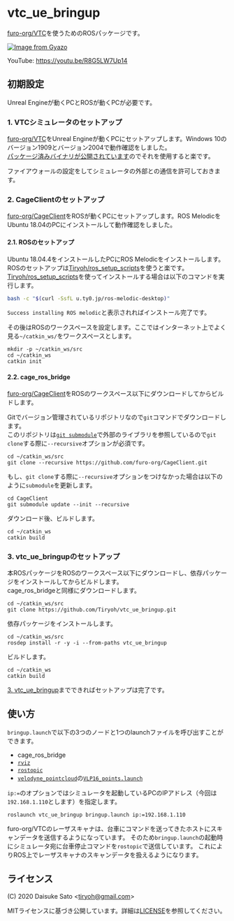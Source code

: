 # vtc_ue_bringup

[furo-org/VTC](https://github.com/furo-org/VTC)を使うためのROSパッケージです。

[![Image from Gyazo](https://i.gyazo.com/9e35a7e171cbf2c0c9ccc82c08364fb6.png)](https://youtu.be/R8G5LW7Up14)

YouTube: https://youtu.be/R8G5LW7Up14

## 初期設定

Unreal Engineが動くPCとROSが動くPCが必要です。

### 1. VTCシミュレータのセットアップ

[furo-org/VTC](https://github.com/furo-org/VTC)をUnreal Engineが動くPCにセットアップします。Windows 10のバージョン1909とバージョン2004で動作確認をしました。  
[パッケージ済みバイナリが公開されています](https://github.com/furo-org/VTC#%E3%83%91%E3%83%83%E3%82%B1%E3%83%BC%E3%82%B8%E6%B8%88%E3%81%BF%E3%83%90%E3%82%A4%E3%83%8A%E3%83%AA%E3%81%AE%E3%83%80%E3%82%A6%E3%83%B3%E3%83%AD%E3%83%BC%E3%83%89)のでそれを使用すると楽です。

ファイアウォールの設定をしてシミュレータの外部との通信を許可しておきます。

### 2. CageClientのセットアップ

[furo-org/CageClient](https://github.com/furo-org/CageClient)をROSが動くPCにセットアップします。ROS MelodicをUbuntu 18.04のPCにインストールして動作確認をしました。

#### 2.1. ROSのセットアップ

Ubuntu 18.04.4をインストールしたPCにROS Melodicをインストールします。  
ROSのセットアップは[Tiryoh/ros_setup_scripts](https://github.com/Tiryoh/ros_setup_scripts_ubuntu)を使うと楽です。
[Tiryoh/ros_setup_scripts](https://github.com/Tiryoh/ros_setup_scripts_ubuntu)を使ってインストールする場合は以下のコマンドを実行します。

```sh
bash -c "$(curl -SsfL u.ty0.jp/ros-melodic-desktop)"
```

`Success installing ROS melodic`と表示されればインストール完了です。

その後はROSのワークスペースを設定します。ここではインターネット上でよく見る`~/catkin_ws/`をワークスペースとします。

```
mkdir -p ~/catkin_ws/src
cd ~/catkin_ws
catkin init
```

#### 2.2. cage_ros_bridge

[furo-org/CageClient](https://github.com/furo-org/CageClient)をROSのワークスペース以下にダウンロードしてからビルドします。

Gitでバージョン管理されているリポジトリなので`git`コマンドでダウンロードします。  
このリポジトリは[`git submodule`](https://git-scm.com/book/ja/v2/Git-%E3%81%AE%E3%81%95%E3%81%BE%E3%81%96%E3%81%BE%E3%81%AA%E3%83%84%E3%83%BC%E3%83%AB-%E3%82%B5%E3%83%96%E3%83%A2%E3%82%B8%E3%83%A5%E3%83%BC%E3%83%AB)で外部のライブラリを参照しているので`git clone`する際に`--recursive`オプションが必須です。

```
cd ~/catkin_ws/src
git clone --recursive https://github.com/furo-org/CageClient.git
```

もし、`git clone`する際に`--recursive`オプションをつけなかった場合は以下のように`submodule`を更新します。

```
cd CageClient
git submodule update --init --recursive
```

ダウンロード後、ビルドします。

```
cd ~/catkin_ws
catkin build
```

### 3. vtc_ue_bringupのセットアップ

本ROSパッケージをROSのワークスペース以下にダウンロードし、依存パッケージをインストールしてからビルドします。  
cage_ros_bridgeと同様にダウンロードします。

```
cd ~/catkin_ws/src
git clone https://github.com/Tiryoh/vtc_ue_bringup.git
```

依存パッケージをインストールします。

```
cd ~/catkin_ws/src
rosdep install -r -y -i --from-paths vtc_ue_bringup
```

ビルドします。

```
cd ~/catkin_ws
catkin build
```


[3. vtc_ue_bringup](#3-vtc_ue_bringupのセットアップ)までできればセットアップは完了です。


## 使い方

`bringup.launch`で以下の3つのノードと1つのlaunchファイルを呼び出すことができます。

* cage_ros_bridge
* [`rviz`](http://wiki.ros.org/rviz)
* [`rostopic`](http://wiki.ros.org/rostopic)
* [`velodyne_pointcloud`](http://wiki.ros.org/velodyne_pointcloud)の[`VLP16_points.launch`](https://github.com/ros-drivers/velodyne/blob/melodic-devel/velodyne_pointcloud/launch/VLP16_points.launch)

`ip:=`のオプションではシミュレータを起動しているPCのIPアドレス（今回は`192.168.1.110`とします）を指定します。

```
roslaunch vtc_ue_bringup bringup.launch ip:=192.168.1.110
```

furo-org/VTCのレーザスキャナは、台車にコマンドを送ってきたホストにスキャンデータを送信するようになっています。
そのため`bringup.launch`の起動時にシミュレータ宛に台車停止コマンドを`rostopic`で送信しています。
これによりROS上でレーザスキャナのスキャンデータを扱えるようになります。

## ライセンス

(C) 2020 Daisuke Sato \<tiryoh@gmail.com\>

MITライセンスに基づき公開しています。詳細は[LICENSE](./LICENSE)を参照してください。

